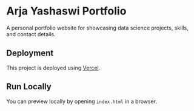 # Arja Yashaswi Portfolio

A personal portfolio website for showcasing data science projects, skills, and contact details.

## Deployment
This project is deployed using [Vercel](https://vercel.com/).

## Run Locally
You can preview locally by opening `index.html` in a browser.
